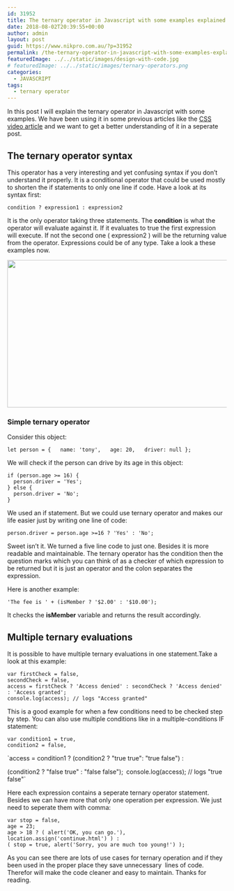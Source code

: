 ```yaml
---
id: 31952
title: The ternary operator in Javascript with some examples explained
date: 2018-08-02T20:39:55+00:00
author: admin
layout: post
guid: https://www.nikpro.com.au/?p=31952
permalink: /the-ternary-operator-in-javascript-with-some-examples-explained/
featuredImage: ../../static/images/design-with-code.jpg
# featuredImage: ../../static/images/ternary-operators.png
categories:
  - JAVASCRIPT
tags:
  - ternary operator
---
```

In this post I will explain the ternary operator in Javascript with some examples. We have been using it in some previous articles like the [CSS video article](https://www.nikpro.com.au/customise-html5-video-player-element-in-a-real-example/) and we want to get a better understanding of it in a seperate post.

## The ternary operator syntax

This operator has a very interesting and yet confusing syntax if you don&#8217;t understand it properly. It is a conditional operator that could be used mostly to shorten the if statements to only one line if code. Have a look at its syntax first:

`condition ? expression1 : expression2`

It is the only operator taking three statements. The **condition** is what the operator will evaluate against it. If it evaluates to true the first expression will execute. If not the second one ( expression2 ) will be the returning value from the operator. Expressions could be of any type. Take a look a these examples now.

<img class="wp-image-31954 size-full alignnone" src="https://www.nikpro.com.auternary.png" alt="" width="600" height="338" srcset="https://testgatsby.localternary.png 600w, https://testgatsby.localternary-300x169.png 300w" sizes="(max-width: 600px) 100vw, 600px" /> 

### Simple ternary operator

Consider this object:

    let person = {   name: 'tony',   age: 20,   driver: null };

We will check if the person can drive by its age in this object:

    if (person.age >= 16) {   
      person.driver = 'Yes'; 
    } else {   
      person.driver = 'No'; 
    }

We used an if statement. But we could use ternary operator and makes our life easier just by writing one line of code:

    person.driver = person.age >=16 ? 'Yes' : 'No';

Sweet isn&#8217;t it. We turned a five line code to just one. Besides it is more readable and maintainable. The ternary operator has the condition then the question marks which you can think of as a checker of which expression to be returned but it is just an operator and the colon separates the expression.

Here is another example:

    'The fee is ' + (isMember ? '$2.00' : '$10.00');

It checks the **isMember** variable and returns the result accordingly.

## Multiple ternary evaluations 

It is possible to have multiple ternary evaluations in one statement.Take a look at this example:

    var firstCheck = false, 
    secondCheck = false, 
    access = firstCheck ? 'Access denied' : secondCheck ? 'Access denied' : 'Access granted'; 
    console.log(access); // logs "Access granted"

This is a good example for when a few conditions need to be checked step by step. You can also use multiple conditions like in a multiple-conditions IF statement:

`var condition1 = true,`  
`condition2 = false,` 

`access = condition1 ? (condition2 ? "true true": "true false") : 

(condition2 ? "false true" : "false false");` `console.log(access); // logs "true false"` 

Here each expression contains a seperate ternary operator statement. Besides we can have more that only one operation per expression. We just need to seperate them with comma:

    var stop = false, 
    age = 23; 
    age > 18 ? ( alert('OK, you can go.'), location.assign('continue.html') ) : 
    ( stop = true, alert('Sorry, you are much too young!') );

As you can see there are lots of use cases for ternary operation and if they been used in the proper place they save unnecessary  lines of code. Therefor will make the code cleaner and easy to maintain. Thanks for reading.